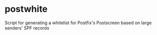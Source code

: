 # postwhite
Script for generating a whitelist for Postfix's Postscreen based on large senders' SPF records
